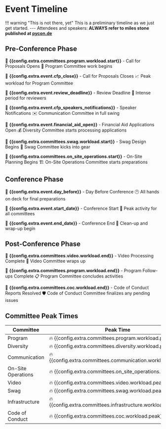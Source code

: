 # Event Timeline

!!! warning "This is not there, yet"
    This is a preliminary timeline as we just get started.
    --- 
    Attendees and speakers: **ALWAYS refer to miles stone published at [pycon.de](https:/pycon.de)**

## Pre-Conference Phase

:calendar: **{{config.extra.committees.program.workload.start}}** - Call for Proposals Opens
:rocket: Program Committee work begins

:calendar: **{{config.extra.event.cfp_close}}** - Call for Proposals Closes
:chart_with_upwards_trend: Peak workload for Program Committee

:calendar: **{{config.extra.event.review_deadline}}** - Review Deadline
:muscle: Intense period for reviewers

:calendar: **{{config.extra.event.cfp_speakers_notifications}}** - Speaker Notifications
:envelope: Communication Committee in full swing

:calendar: **{{config.extra.event.financial_aid_open}}** - Financial Aid Applications Open
:moneybag: Diversity Committee starts processing applications

:calendar: **{{config.extra.committees.swag.workload.start}}** - Swag Design Begins
:tshirt: Swag Committee kicks into gear

:calendar: **{{config.extra.committees.on_site_operations.start}}** - On-Site Planning Begins
:building_construction: On-Site Operations Committee starts preparations

## Conference Phase

:calendar: **{{config.extra.event.day_before}}** - Day Before Conference
:clock1: All hands on deck for final preparations

:calendar: **{{config.extra.event.start_date}}** - Conference Start
:tada: Peak activity for all committees

:calendar: **{{config.extra.event.end_date}}** - Conference End
:broom: Clean-up and wrap-up begin

## Post-Conference Phase

:calendar: **{{config.extra.committees.video.workload.end}}** - Video Processing Complete
:movie_camera: Video Committee wraps up

:calendar: **{{config.extra.committees.program.workload.end}}** - Program Follow-ups Complete
:clipboard: Program Committee concludes activities

:calendar: **{{config.extra.committees.coc.workload.end}}** - Code of Conduct Reports Resolved
:shield: Code of Conduct Committee finalizes any pending issues

## Committee Peak Times

| Committee | Peak Time |
|-----------|-----------|
| Program | :fire: {{config.extra.committees.program.workload.peak}} |
| Diversity | :fire: {{config.extra.committees.diversity.workload.peak}} |
| Communication | :fire: {{config.extra.committees.communication.workload.peak}} |
| On-Site Operations | :fire: {{config.extra.committees.on_site_operations.peak}} |
| Video | :fire: {{config.extra.committees.video.workload.peak}} |
| Swag | :fire: {{config.extra.committees.swag.workload.peak}} |
| Infrastructure | :fire: {{config.extra.committees.infrastructure.workload.peak}} |
| Code of Conduct | :fire: {{config.extra.committees.coc.workload.peak}} |